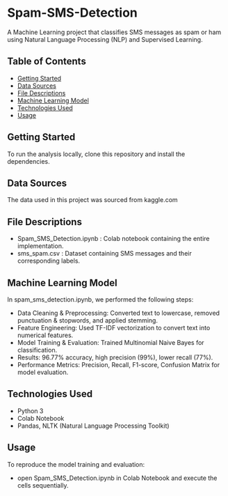 # Spam-SMS-Detection

A Machine Learning project that classifies SMS messages as spam or ham using Natural Language Processing (NLP) and Supervised Learning.

## Table of Contents
- [Getting Started](#getting-started)
- [Data Sources](#data-sources)
- [File Descriptions](#file-descriptions)
- [Machine Learning Model](#machine-learning-model)
- [Technologies Used](#technologies-used)
- [Usage](#usage)

## Getting Started
To run the analysis locally, clone this repository and install the dependencies.

## Data Sources
The data used in this project was sourced from kaggle.com

## File Descriptions
- Spam_SMS_Detection.ipynb : Colab notebook containing the entire implementation.
- sms_spam.csv : Dataset containing SMS messages and their corresponding labels.

## Machine Learning Model

In spam_sms_detection.ipynb, we performed the following steps:

- Data Cleaning & Preprocessing: Converted text to lowercase, removed punctuation & stopwords, and applied stemming.
- Feature Engineering: Used TF-IDF vectorization to convert text into numerical features.
- Model Training & Evaluation: Trained Multinomial Naive Bayes for classification.
- Results: 96.77% accuracy, high precision (99%), lower recall (77%).
- Performance Metrics: Precision, Recall, F1-score, Confusion Matrix for model evaluation.

## Technologies Used
- Python 3
- Colab Notebook
- Pandas, NLTK (Natural Language Processing Toolkit)

## Usage
To reproduce the model training and evaluation:
- open Spam_SMS_Detection.ipynb in Colab Notebook and execute the cells sequentially.
